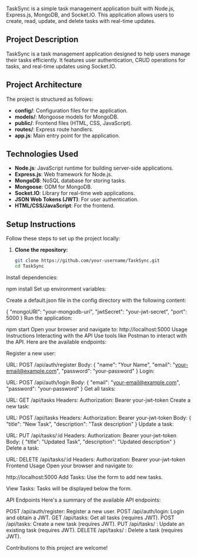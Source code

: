 TaskSync is a simple task management application built with Node.js, Express.js, MongoDB, and Socket.IO. This application allows users to create, read, update, and delete tasks with real-time updates.

## Project Description

TaskSync is a task management application designed to help users manage their tasks efficiently. It features user authentication, CRUD operations for tasks, and real-time updates using Socket.IO.

## Project Architecture

The project is structured as follows:

- **config/**: Configuration files for the application.
- **models/**: Mongoose models for MongoDB.
- **public/**: Frontend files (HTML, CSS, JavaScript).
- **routes/**: Express route handlers.
- **app.js**: Main entry point for the application.

## Technologies Used

- **Node.js**: JavaScript runtime for building server-side applications.
- **Express.js**: Web framework for Node.js.
- **MongoDB**: NoSQL database for storing tasks.
- **Mongoose**: ODM for MongoDB.
- **Socket.IO**: Library for real-time web applications.
- **JSON Web Tokens (JWT)**: For user authentication.
- **HTML/CSS/JavaScript**: For the frontend.

## Setup Instructions

Follow these steps to set up the project locally:

1. **Clone the repository:**
   ```bash
   git clone https://github.com/your-username/TaskSync.git
   cd TaskSync
Install dependencies:

npm install
Set up environment variables:

Create a default.json file in the config directory with the following content:

{
  "mongoURI": "your-mongodb-uri",
  "jwtSecret": "your-jwt-secret",
  "port": 5000
}
Run the application:

npm start
Open your browser and navigate to:
http://localhost:5000
Usage Instructions
Interacting with the API
Use tools like Postman to interact with the API. Here are the available endpoints:

Register a new user:

URL: POST /api/auth/register
Body:
{
  "name": "Your Name",
  "email": "your-email@example.com",
  "password": "your-password"
}
Login:

URL: POST /api/auth/login
Body:
{
  "email": "your-email@example.com",
  "password": "your-password"
}
Get all tasks:

URL: GET /api/tasks
Headers: Authorization: Bearer your-jwt-token
Create a new task:

URL: POST /api/tasks
Headers: Authorization: Bearer your-jwt-token
Body:
{
  "title": "New Task",
  "description": "Task description"
}
Update a task:

URL: PUT /api/tasks/:id
Headers: Authorization: Bearer your-jwt-token
Body:
{
  "title": "Updated Task",
  "description": "Updated description"
}
Delete a task:

URL: DELETE /api/tasks/:id
Headers: Authorization: Bearer your-jwt-token
Frontend Usage
Open your browser and navigate to:

http://localhost:5000
Add Tasks: Use the form to add new tasks.

View Tasks: Tasks will be displayed below the form.

API Endpoints
Here's a summary of the available API endpoints:

POST /api/auth/register: Register a new user.
POST /api/auth/login: Login and obtain a JWT.
GET /api/tasks: Get all tasks (requires JWT).
POST /api/tasks: Create a new task (requires JWT).
PUT /api/tasks/
: Update an existing task (requires JWT).
DELETE /api/tasks/
: Delete a task (requires JWT).

Contributions to this project are welcome!

